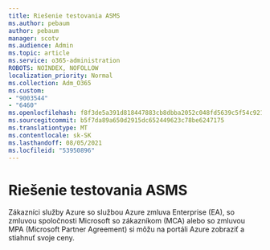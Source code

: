 ```yaml
---
title: Riešenie testovania ASMS
ms.author: pebaum
author: pebaum
manager: scotv
ms.audience: Admin
ms.topic: article
ms.service: o365-administration
ROBOTS: NOINDEX, NOFOLLOW
localization_priority: Normal
ms.collection: Adm_O365
ms.custom:
- "9003544"
- "6460"
ms.openlocfilehash: f8f3de5a391d818447883cb8dbba2052c048fd5639c5f54c921ef5247dc6d6a1
ms.sourcegitcommit: b5f7da89a650d2915dc652449623c78be6247175
ms.translationtype: MT
ms.contentlocale: sk-SK
ms.lasthandoff: 08/05/2021
ms.locfileid: "53950896"
---
```

# <a name="asms-test-solution"></a>Riešenie testovania ASMS

Zákazníci služby Azure so službou Azure zmluva Enterprise (EA), so zmluvou spoločnosti Microsoft so zákazníkom (MCA) alebo so zmluvou MPA (Microsoft Partner Agreement) si môžu na portáli Azure zobraziť a stiahnuť svoje ceny.

